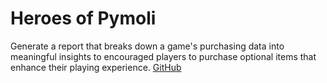 # Heroes of Pymoli
Generate a report that breaks down a game's purchasing data into meaningful insights to encouraged players to purchase optional items that enhance their playing experience.
[GitHub](http://github.com)
